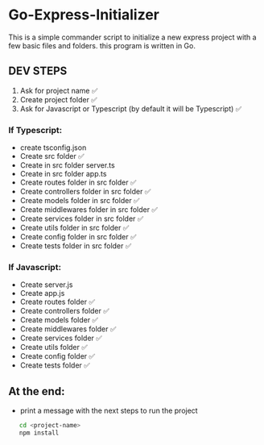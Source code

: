 # Go-Express-Initializer

This is a simple commander script to initialize a new express project with a few basic files and folders. this program is written in Go.

## DEV STEPS

1. Ask for project name ✅
2. Create project folder ✅
3. Ask for Javascript or Typescript (by default it will be Typescript) ✅

### If Typescript:

- create tsconfig.json
- Create src folder ✅
- Create in src folder server.ts
- Create in src folder app.ts
- Create routes folder in src folder ✅
- Create controllers folder in src folder ✅
- Create models folder in src folder ✅
- Create middlewares folder in src folder ✅
- Create services folder in src folder ✅
- Create utils folder in src folder ✅
- Create config folder in src folder ✅
- Create tests folder in src folder ✅

### If Javascript:

- Create server.js
- Create app.js
- Create routes folder ✅
- Create controllers folder ✅ 
- Create models folder ✅
- Create middlewares folder ✅
- Create services folder ✅
- Create utils folder ✅
- Create config folder ✅
- Create tests folder ✅

## At the end:

- print a message with the next steps to run the project
 ```bash
    cd <project-name>
    npm install
```
